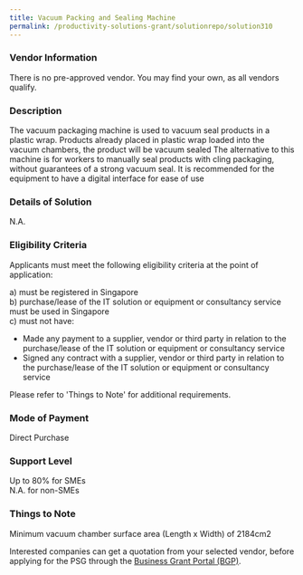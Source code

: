 ```yaml
---
title: Vacuum Packing and Sealing Machine
permalink: /productivity-solutions-grant/solutionrepo/solution310
---
```


### Vendor Information
There is no pre-approved vendor. You may find your own, as all vendors qualify.

### Description

The vacuum packaging machine is used to vacuum seal products in a plastic wrap. Products already placed in plastic wrap loaded into the vacuum chambers, the product will be vacuum sealed
The alternative to this machine is for workers to manually seal products with cling packaging, without guarantees of a strong vacuum seal. 
It is recommended for the equipment to have a digital interface for ease of use

### Details of Solution

N.A.

### Eligibility Criteria

Applicants must meet the following eligibility criteria at the point of application:

a) must be registered in Singapore <br>
b) purchase/lease of the IT solution or equipment or consultancy service must be used in Singapore <br>
c) must not have:
- Made any payment to a supplier, vendor or third party in relation to the purchase/lease of the IT solution or equipment or consultancy service
- Signed any contract with a supplier, vendor or third party in relation to the purchase/lease of the IT solution or equipment or consultancy service

Please refer to 'Things to Note' for additional requirements.

### Mode of Payment
Direct Purchase

### Support Level
Up to 80% for SMEs <br>
N.A. for non-SMEs

### Things to Note
Minimum vacuum chamber surface area (Length x Width) of 2184cm2

Interested companies can get a quotation from your selected vendor, before applying for the PSG through the <a target='_blank' href='https://www.businessgrants.gov.sg/'>Business Grant Portal (BGP)</a>.
